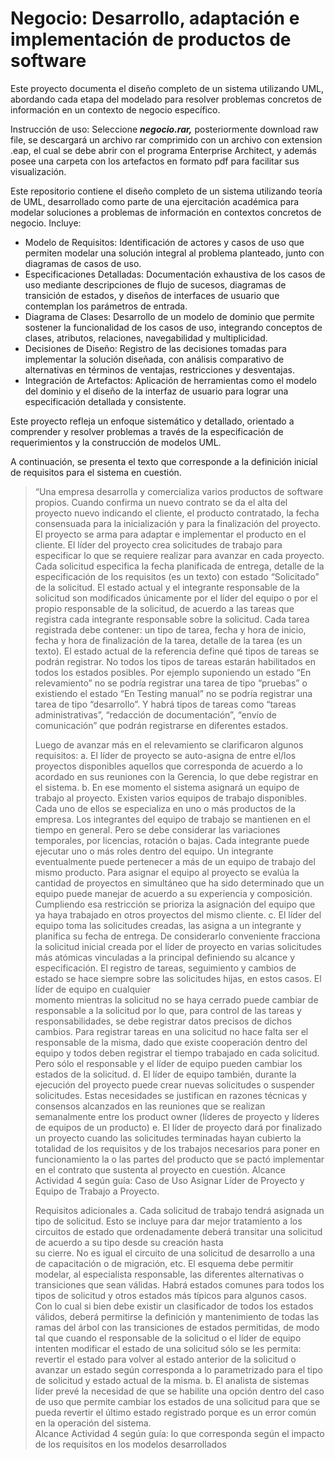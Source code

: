 # Negocio: Desarrollo, adaptación e implementación de productos de software
Este proyecto documenta el diseño completo de un sistema utilizando UML, abordando cada etapa del modelado para resolver problemas concretos de información en un contexto de negocio específico.

Instrucción de uso: Seleccione ***negocio.rar,*** posteriormente download raw file, se descargará un archivo rar comprimido con un archivo con extension .eap, el cual se debe abrir con el programa Enterprise Architect, y además posee una carpeta con los artefactos en formato pdf para facilitar sus visualización.

Este repositorio contiene el diseño completo de un sistema utilizando teoría de UML, desarrollado como parte de una ejercitación académica para modelar soluciones a problemas de información en contextos concretos de negocio. Incluye:

 - Modelo de Requisitos: Identificación de actores y casos de uso que permiten modelar una solución integral al problema planteado, junto con diagramas de casos de uso.
 - Especificaciones Detalladas: Documentación exhaustiva de los casos de uso mediante descripciones de flujo de sucesos, diagramas de transición de estados, y diseños de interfaces de usuario que contemplan los parámetros de entrada.
 - Diagrama de Clases: Desarrollo de un modelo de dominio que permite sostener la funcionalidad de los casos de uso, integrando conceptos de clases, atributos, relaciones, navegabilidad y multiplicidad.
 - Decisiones de Diseño: Registro de las decisiones tomadas para implementar la solución diseñada, con análisis comparativo de alternativas en términos de ventajas, restricciones y desventajas.
 - Integración de Artefactos: Aplicación de herramientas como el modelo del dominio y el diseño de la interfaz de usuario para lograr una especificación detallada y consistente.

Este proyecto refleja un enfoque sistemático y detallado, orientado a comprender y resolver problemas a través de la especificación de requerimientos y la construcción de modelos UML.

A continuación, se presenta el texto que corresponde a la definición inicial de requisitos para el sistema en cuestión.

> “Una empresa desarrolla y comercializa varios productos de software
> propios. Cuando confirma un nuevo contrato se da el alta del proyecto
> nuevo indicando el cliente, el producto contratado, la fecha
> consensuada para la inicialización y para la finalización del
> proyecto. El proyecto se arma para adaptar e implementar el producto
> en el cliente. El líder del proyecto crea solicitudes de trabajo para
> especificar lo que se requiere realizar para avanzar en cada proyecto.
> Cada solicitud especifica la fecha planificada de entrega, detalle de
> la especificación de los requisitos (es un texto) con estado
> “Solicitado” de la solicitud. El estado actual y el integrante
> responsable de la solicitud son modificados únicamente por el líder
> del equipo o por el propio responsable de la solicitud, de acuerdo a
> las tareas que registra cada integrante responsable sobre la
> solicitud. Cada tarea registrada debe contener: un tipo de tarea,
> fecha y hora de inicio, fecha y hora de finalización de la tarea,
> detalle de la tarea (es un texto). El estado actual de la referencia
> define qué tipos de tareas se podrán registrar. No todos los tipos de
> tareas estarán habilitados en todos los estados posibles. Por ejemplo
> suponiendo un estado “En relevamiento” no se podría registrar una
> tarea de tipo “pruebas” o existiendo el estado “En Testing manual” no
> se podría registrar una tarea de tipo “desarrollo”. Y habrá tipos de
> tareas como “tareas administrativas”, “redacción de documentación”,
> “envío de comunicación” que podrán registrarse en diferentes estados.
> 
> Luego de avanzar más en el relevamiento se clarificaron algunos
> requisitos:   a. El líder de proyecto se auto-asigna de entre el/los
> proyectos disponibles aquellos que corresponda de acuerdo a lo
> acordado en sus reuniones con la Gerencia, lo que debe registrar en el
> sistema.
>      b. En ese momento el sistema asignará un equipo de trabajo al proyecto. Existen varios equipos de trabajo disponibles. Cada uno de
> ellos se especializa en uno o más productos de la empresa. Los
> integrantes del equipo de   trabajo se mantienen en el tiempo en
> general. Pero se debe considerar las variaciones temporales, por
> licencias, rotación o bajas. Cada integrante puede ejecutar uno o más
> roles dentro del equipo. Un integrante eventualmente   puede
> pertenecer a más de un equipo de trabajo del mismo producto. Para
> asignar el equipo al proyecto se evalúa la cantidad de proyectos en
> simultáneo que ha sido determinado que un equipo puede manejar de
> acuerdo a su   experiencia y composición. Cumpliendo esa restricción
> se prioriza la asignación del equipo que ya haya trabajado en otros
> proyectos del mismo cliente.
>      c. El líder del equipo toma las solicitudes creadas, las asigna a un integrante y planifica su fecha de entrega. De considerarlo
> conveniente fracciona la solicitud inicial creada por el líder de
> proyecto en varias solicitudes más   atómicas vinculadas a la
> principal definiendo su alcance y especificación. El registro de
> tareas, seguimiento y cambios de estado se hace siempre sobre las
> solicitudes hijas, en estos casos. El líder de equipo en cualquier  
> momento mientras la solicitud no se haya cerrado puede cambiar de
> responsable a la solicitud por lo que, para control de las tareas y
> responsabilidades, se debe registrar datos precisos de dichos cambios.
> Para registrar tareas en   una solicitud no hace falta ser el
> responsable de la misma, dado que existe cooperación dentro del equipo
> y todos deben registrar el tiempo trabajado en cada solicitud. Pero
> sólo el responsable y el líder de equipo pueden cambiar   los estados
> de la solicitud.
>      d. El líder de equipo también, durante la ejecución del proyecto puede crear nuevas solicitudes o suspender solicitudes. Estas
> necesidades se justifican en razones técnicas y consensos alcanzados
> en las reuniones que se   realizan semanalmente entre los product
> owner (líderes de proyecto y líderes de equipos de un producto)
>      e. El líder de proyecto dará por finalizado un proyecto cuando las solicitudes terminadas hayan cubierto la totalidad de los
> requisitos y de los trabajos necesarios para poner en funcionamiento
> la o las partes del producto que se pactó   implementar en el contrato
> que sustenta al proyecto en cuestión.   Alcance Actividad 4 según
> guía: Caso de Uso Asignar Líder de Proyecto y Equipo de Trabajo a
> Proyecto.
> 
>   Requisitos adicionales   a. Cada solicitud de trabajo tendrá
> asignada un tipo de solicitud. Esto se incluye para dar mejor
> tratamiento a los circuitos de estado que ordenadamente deberá
> transitar una solicitud de acuerdo a su tipo desde su creación hasta  
> su cierre. No es igual el circuito de una solicitud de desarrollo a
> una de capacitación o de migración, etc. El esquema debe permitir
> modelar, al especialista responsable, las diferentes alternativas o
> transiciones que sean   válidas. Habrá estados comunes para todos los
> tipos de solicitud y otros estados más típicos para algunos casos. Con
> lo cual si bien debe existir un clasificador de todos los estados
> válidos, deberá permitirse la definición y   mantenimiento de todas
> las ramas del árbol con las transiciones de estados permitidas, de
> modo tal que cuando el responsable de la solicitud o el líder de
> equipo intenten modificar el estado de una solicitud sólo se les
> permita:   revertir el estado para volver al estado anterior de la
> solicitud o avanzar un estado según corresponda a lo parametrizado
> para el tipo de solicitud y estado actual de la misma.
>      b. El analista de sistemas líder prevé la necesidad de que se habilite una opción dentro del caso de uso que permite cambiar los
> estados de una solicitud para que se pueda revertir el último estado
> registrado porque es un error   común en la operación del sistema.  
> Alcance Actividad 4 según guía: lo que corresponda según el impacto de
> los requisitos en los modelos desarrollados

